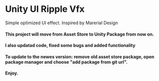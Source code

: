 # Unity UI Ripple Vfx
Simple optimized UI effect. Inspired by Marerial Design

#### This project will move from Asset Store to Unity Package from now on.
#### I also updatad code, fixed some bugs and added functionality
#### To update to the newes version: remove old asset store package, open package manager and choose "add package from git url".
#### Enjoy.
